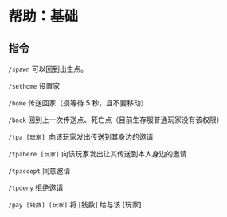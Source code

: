 # 帮助：基础

## 指令
`/spawn` 可以回到出生点。

`/sethome` 设置家

`/home` 传送回家（须等待 5 秒，且不要移动）

`/back` 回到上一次传送点、死亡点（目前生存服普通玩家没有该权限）

`/tpa [玩家] `向该玩家发出传送到其身边的邀请

`/tpahere [玩家]` 向该玩家发出让其传送到本人身边的邀请

`/tpaccept` 同意邀请

`/tpdeny` 拒绝邀请

`/pay [钱数] [玩家]` 将 [钱数] 给与该 [玩家]


